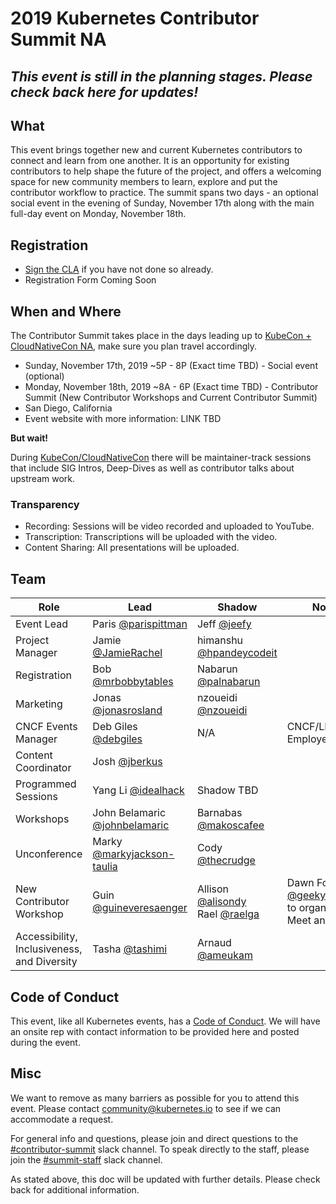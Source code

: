 # 2019 Kubernetes Contributor Summit NA

## *This event is still in the planning stages. Please check back here for updates!*

## What

This event brings together new and current Kubernetes contributors to connect and learn from one another. It is an opportunity for existing contributors to help shape the future of the project, and offers a welcoming space for new community members to learn, explore and put the contributor workflow to practice. The summit spans two days - an optional social event in the evening of Sunday, November 17th along with the main full-day event on Monday, November 18th.

## Registration

- [Sign the CLA](/CLA.md) if you have not done so already.
- Registration Form Coming Soon

## When and Where

The Contributor Summit takes place in the days leading up to [KubeCon + CloudNativeCon NA](https://events.linuxfoundation.org/events/kubecon-cloudnativecon-north-america-2019/), make sure you plan travel accordingly.

- Sunday, November 17th, 2019 ~5P - 8P (Exact time TBD) - Social event (optional)
- Monday, November 18th, 2019 ~8A - 6P (Exact time TBD) - Contributor Summit (New Contributor Workshops and Current Contributor Summit)
- San Diego, California
- Event website with more information: LINK TBD

**But wait!**

During [KubeCon/CloudNativeCon](https://events.linuxfoundation.org/events/kubecon-cloudnativecon-north-america-2019/) there will be maintainer-track sessions that include SIG Intros, Deep-Dives as well as contributor talks about upstream work.

### Transparency

- Recording: Sessions will be video recorded and uploaded to YouTube.
- Transcription: Transcriptions will be uploaded with the video.
- Content Sharing: All presentations will be uploaded.

## Team

| Role | Lead | Shadow | Notes |
|---|---|---|---|
| Event Lead | Paris [@parispittman](https://github.com/parispittman) | Jeff [@jeefy](https://github.com/jeefy) | |
| Project Manager | Jamie [@JamieRachel](https://github.com/JamieRachel) | himanshu [@hpandeycodeit](https://github.com/hpandeycodeit) | |
| Registration | Bob [@mrbobbytables](https://github.com/mrbobbytables) | Nabarun [@palnabarun](https://github.com/palnabarun) | |
| Marketing | Jonas [@jonasrosland](https://github.com/jonasrosland) | nzoueidi [@nzoueidi](https://github.com/nzoueidi) | |
| CNCF Events Manager | Deb Giles [@debgiles](https://github.com/debgiles) | N/A | CNCF/LF Employee |
| Content Coordinator | Josh [@jberkus](https://github.com/jberkus) | | |
| Programmed Sessions | Yang Li [@idealhack](https://github.com/idealhack) | Shadow TBD[](https://github.com/) | |
| Workshops | John Belamaric [@johnbelamaric](https://github.com/johnbelamaric) | Barnabas [@makoscafee](https://github.com/makoscafee) | |
| Unconference | Marky [@markyjackson-taulia](https://github.com/markyjackson-taulia) | Cody [@thecrudge](https://github.com/thecrudge) | |
| New Contributor Workshop | Guin [@guineveresaenger](https://github.com/guineveresaenger) | Allison [@alisondy](https://github.com/alisondy)<br />Rael [@raelga](https://github.com/raelga) | Dawn Foster [@geekygirldawn](https://github.com/geekygirldawn) to organize SIG Meet and Greet |
| Accessibility, Inclusiveness, and Diversity | Tasha [@tashimi](https://github.com/tashimi) | Arnaud [@ameukam](https://github.com/ameukam) | |

## Code of Conduct

This event, like all Kubernetes events, has a [Code of Conduct](/code-of-conduct.md). We will have an onsite rep with contact information to be provided here and posted during the event.

## Misc

We want to remove as many barriers as possible for you to attend this event. Please contact community@kubernetes.io to see if we can accommodate a request.

For general info and questions, please join and direct questions to the [#contributor-summit](https://kubernetes.slack.com/messages/C7J893413/) slack channel. To speak directly to the staff, please join the [#summit-staff](https://kubernetes.slack.com/messages/CEMM39SKG/) slack channel.

As stated above, this doc will be updated with further details. Please check back for additional information.
